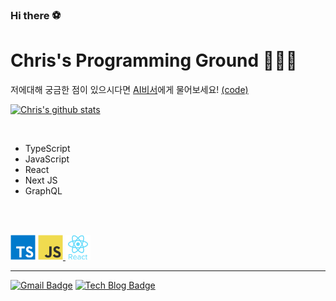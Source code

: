 ### Hi there ⚽️
# Chris's Programming Ground 🧑🏻‍💻
저에대해 궁금한 점이 있으시다면 [AI비서](https://gpt-secretary.vercel.app/)에게 물어보세요!
[(code)](https://github.com/jaewook-jeong/gpt-secretary)
</br>

[![Chris's github stats](https://github-readme-stats.vercel.app/api?username=jaewook-jeong)](https://github.com/anuraghazra/github-readme-stats)

</br>


- TypeScript
- JavaScript
- React
- Next JS
- GraphQL

</br>


  </br>
  
  
 <a href="https://www.typescriptlang.org/" target="_blank"> <img src="https://raw.githubusercontent.com/devicons/devicon/master/icons/typescript/typescript-original.svg" alt="typescript" width="40" height="40"/></a>
<a href="https://developer.mozilla.org/en-US/docs/Web/JavaScript" target="_blank"> <img src="https://raw.githubusercontent.com/devicons/devicon/master/icons/javascript/javascript-original.svg" alt="javascript" width="40" height="40"/> </a> <a href="https://reactjs.org/" target="_blank"> <img src="https://raw.githubusercontent.com/devicons/devicon/master/icons/react/react-original-wordmark.svg" alt="react" width="40" height="40"/> </a>






---

  [![Gmail Badge](https://img.shields.io/badge/Gmail-d14836?style=flat-square&logo=Gmail&logoColor=white&link=mailto:dnrlwo11@gmail.com)](mailto:dnrlwo11@gmail.com) [![Tech Blog Badge](http://img.shields.io/badge/-Tech%20blog-black?style=flat-square&logo=github&link=https://jaewook-jeong.github.io/)](https://jaewook-jeong.github.io/)











<!--
**holim0/holim0** is a ✨ _special_ ✨ repository because its `README.md` (this file) appears on your GitHub profile.

Here are some ideas to get you started:

- 🔭 I’m currently working on ...
- 🌱 I’m currently learning ...
- 👯 I’m looking to collaborate on ...
- 🤔 I’m looking for help with ...
- 💬 Ask me about ...
- 📫 How to reach me: ...
- 😄 Pronouns: ...
- ⚡ Fun fact: ...
-->
